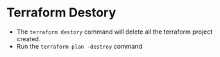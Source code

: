 # Terraform Destory

- The ```terraform destory``` command will delete all the terraform project created.
- Run the ```terraform plan -destroy``` command
